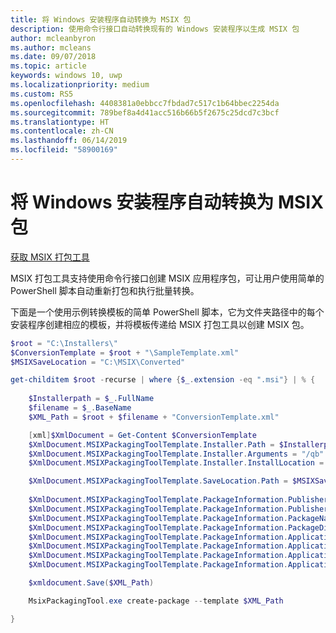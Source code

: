 ```yaml
---
title: 将 Windows 安装程序自动转换为 MSIX 包
description: 使用命令行接口自动转换现有的 Windows 安装程序以生成 MSIX 包
author: mcleanbyron
ms.author: mcleans
ms.date: 09/07/2018
ms.topic: article
keywords: windows 10, uwp
ms.localizationpriority: medium
ms.custom: RS5
ms.openlocfilehash: 4408381a0ebbcc7fbdad7c517c1b64bbec2254da
ms.sourcegitcommit: 789bef8a4d41acc516b66b5f2675c25dcd7c3bcf
ms.translationtype: HT
ms.contentlocale: zh-CN
ms.lasthandoff: 06/14/2019
ms.locfileid: "58900169"
---
```

# <a name="automate-conversion-of-windows-installers-to-msix-packages"></a>将 Windows 安装程序自动转换为 MSIX 包

<div class="nextstepaction"><p><a class="x-hidden-focus" href="https://www.microsoft.com/en-us/p/msix-packaging-tool/9n5lw3jbcxkf" data-linktype="external">获取 MSIX 打包工具</a></p></div>

MSIX 打包工具支持使用命令行接口创建 MSIX 应用程序包，可让用户使用简单的 PowerShell 脚本自动重新打包和执行批量转换。

下面是一个使用示例转换模板的简单 PowerShell 脚本，它为文件夹路径中的每个安装程序创建相应的模板，并将模板传递给 MSIX 打包工具以创建 MSIX 包。


```ps1
$root = "C:\Installers\"
$ConversionTemplate = $root + "\SampleTemplate.xml"
$MSIXSaveLocation = "C:\MSIX\Converted"

get-childitem $root -recurse | where {$_.extension -eq ".msi"} | % {
  
    $Installerpath = $_.FullName
    $filename = $_.BaseName
    $XML_Path = $root + $filename + "ConversionTemplate.xml"

    [xml]$XmlDocument = Get-Content $ConversionTemplate
    $XmlDocument.MSIXPackagingToolTemplate.Installer.Path = $Installerpath
    $XmlDocument.MSIXPackagingToolTemplate.Installer.Arguments = "/qb"
    $XmlDocument.MSIXPackagingToolTemplate.Installer.InstallLocation = "C:\Program Files (x86)\"

    $XmlDocument.MSIXPackagingToolTemplate.SaveLocation.Path = $MSIXSaveLocation 
    
    $XmlDocument.MSIXPackagingToolTemplate.PackageInformation.PublisherName = "CN=Microsoft Corporation, O=Microsoft Corporation, L=Redmond, S=Washington, C=US" 
    $XmlDocument.MSIXPackagingToolTemplate.PackageInformation.PublisherDisplayName = "$filename"
    $XmlDocument.MSIXPackagingToolTemplate.PackageInformation.PackageName = "$filename"
    $XmlDocument.MSIXPackagingToolTemplate.PackageInformation.PackageDisplayName = "$filename"
    $XmlDocument.MSIXPackagingToolTemplate.PackageInformation.Applications.Application.ExecutableName = $filename +".exe"
    $XmlDocument.MSIXPackagingToolTemplate.PackageInformation.Applications.Application.DisplayName = "$filename"
    $XmlDocument.MSIXPackagingToolTemplate.PackageInformation.Applications.Application.Description = "$filename"
    $XmlDocument.MSIXPackagingToolTemplate.PackageInformation.Applications.Application.ID = $filename +"1"

    $xmldocument.Save($XML_Path)

    MsixPackagingTool.exe create-package --template $XML_Path

}
```

